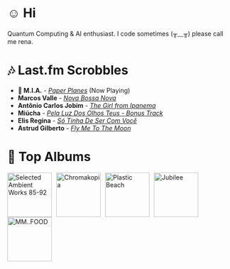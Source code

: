 # ☺︎ Hi



Quantum Computing & AI enthusiast. I code sometimes (╥﹏╥)
please call me rena. 

# 🎶 Last.fm Scrobbles

- **🎵 M.I.A.** - *[Paper Planes](https://www.last.fm/music/M.I.A./_/Paper+Planes)* (Now Playing)
- **Marcos Valle** - *[Nova Bossa Nova](https://www.last.fm/music/Marcos+Valle/_/Nova+Bossa+Nova)*
- **Antônio Carlos Jobim** - *[The Girl from Ipanema](https://www.last.fm/music/Ant%C3%B4nio+Carlos+Jobim/_/The+Girl+from+Ipanema)*
- **Miúcha** - *[Pela Luz Dos Olhos Teus - Bonus Track](https://www.last.fm/music/Mi%C3%BAcha/_/Pela+Luz+Dos+Olhos+Teus+-+Bonus+Track)*
- **Elis Regina** - *[Só Tinha De Ser Com Você](https://www.last.fm/music/Elis+Regina/_/S%C3%B3+Tinha+De+Ser+Com+Voc%C3%AA)*
- **Astrud Gilberto** - *[Fly Me To The Moon](https://www.last.fm/music/Astrud+Gilberto/_/Fly+Me+To+The+Moon)*

# 📀 Top Albums

<a href='https://www.last.fm/music/Aphex+Twin/Selected+Ambient+Works+85-92'><img src='https://lastfm.freetls.fastly.net/i/u/300x300/6f199a67803148cfb2cf2238b8fda0fb.jpg' alt='Selected Ambient Works 85-92' title='Aphex Twin - Selected Ambient Works 85-92' width='100' style='margin-right: 10px;'></a><a href='https://www.last.fm/music/Tyler,+the+Creator/Chromakopia'><img src='https://lastfm.freetls.fastly.net/i/u/300x300/8c0b389bb4cbf522bc5a2b58e15b6620.jpg' alt='Chromakopia' title='Tyler, the Creator - Chromakopia' width='100' style='margin-right: 10px;'></a><a href='https://www.last.fm/music/Gorillaz/Plastic+Beach'><img src='https://lastfm.freetls.fastly.net/i/u/300x300/ce6e2af584a5480b85b79371b219a92e.png' alt='Plastic Beach' title='Gorillaz - Plastic Beach' width='100' style='margin-right: 10px;'></a><a href='https://www.last.fm/music/Japanese+Breakfast/Jubilee'><img src='https://lastfm.freetls.fastly.net/i/u/300x300/5d93403fbc951b7d31fa80ff826b5180.jpg' alt='Jubilee' title='Japanese Breakfast - Jubilee' width='100' style='margin-right: 10px;'></a><a href='https://www.last.fm/music/MF+DOOM/MM..FOOD'><img src='https://lastfm.freetls.fastly.net/i/u/300x300/037a94e241b54965a1470f4af163883d.png' alt='MM..FOOD' title='MF DOOM - MM..FOOD' width='100' style='margin-right: 10px;'></a>